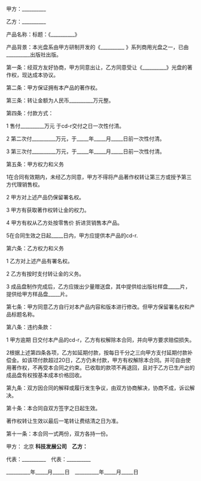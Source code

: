 
 


甲方：__________


乙方：__________


产品名称：标题：《__________》


产品背景：本光盘系由甲方研制开发的《__________ 》系列商用光盘之一，已由__________出版社出版。


第一条：经双方友好协商，甲方同意出让，乙方同意受让《__________》光盘的著作权，现达成本协议。


第二条：甲方保证拥有本产品的著作权。


第三条：转让金额为人民币__________万元整。


第四条：付款方式：


1 售付__________万元 于cd-r交付之日一次性付清。


2 第二次付__________万元，于_____年_____月_____日前一次性付清。


3 第三次付__________万元，于_____年_____月_____日前一次性付清。


第五条：甲方权力和义务


1在合同有效期内，未经乙方同意，甲方不得将产品著作权转让第三方或授予第三方代理销售权。


2 甲方对上述产品仍保留署名权。


3 甲方有获取著作权转让金的权力。


4 甲方有权从乙方处按零售价 折进货销售本产品。


5在合同生效之日起_____日内，甲方应提供本产品的cd-r.


第六条：乙方权力和义务


1 乙方对上述产品有署名权。


2 乙方有按时支付转让金的义务。


3 成品盘制作完成后，乙方应拨出少量赠送盘，其中提供给出版社样盘_____片，提供给甲方样品盘_____片。


第七条：甲方同意乙方自行对本产品内容和版本进行修改。但甲方保留署名权和产品标题名称。


第八条：违约条款：


1 甲方逾期 日交付本产品的cd-r，乙方有权解除本合同，并向甲方要求赔偿损失。


2根据上述第四条各项，乙方如延期付款，按每日千分之三向甲方支付延期付款补偿金。如该项付款超过20日，乙方仍未付款，甲方有权解除本合同。并可自由使用著作权，不再受本合同之约束。已收取的款项不再退回，且对于乙方已生产出的成品盘有权按基本成本价格回收。


第九条：双方因合同的解释或履行发生争议，由双方协商解决，协商不成，诉讼解决。


第十条：本合同自双方签字之日起生效。


著作权转让生效以最后一笔转让费结清之日为准。


第十一条：本合同一式两份，双方各持一份。


甲方：
北京
__________科技发展公司　乙方：__________


代表：__________　代表：__________


__________年_____月_____日　__________年_____月_____日
 


 

 
 
 
 
 
  


  
 

  


  


  
 
 
 
 

